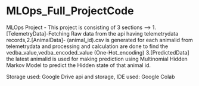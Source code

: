 # MLOps_Full_ProjectCode

MLOps Project - This project is consisting of 3 sections -->  1.[TelemetryData]-Fetching Raw data from the api having telemetrydata records,2.[AnimalData]- (animal_id).csv is generated for each animalid from telemetrydata and processing and calculation are done to find the vedba_value,vedba_encoded_value (One-Hot_encoding) 3.[PredictedData] the latest animalid is used for making prediction using Multinomial Hidden Markov Model to predict the Hidden state of that animal id.

Storage used: Google Drive api and storage,
IDE used: Google Colab
